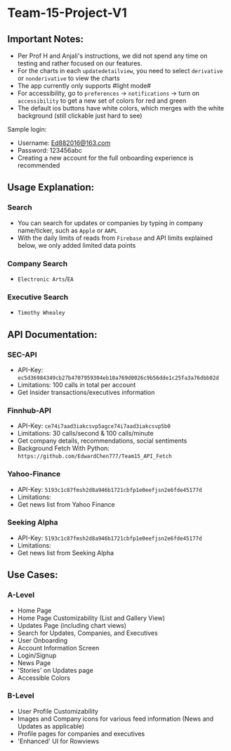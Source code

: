 # Team-15-Project-V1


## Important Notes:
- Per Prof H and Anjali's instructions, we did not spend any time on testing and rather focused on our features. 
- For the charts in each `updatedetailview`, you need to select `derivative` or `nonderivative` to view the charts 
- The app currently only supports #light mode# 
- For accessibility, go to `preferences` -> `notifications` -> turn on `accessibility` to get a new set of colors for red and green
- The default ios buttons have white colors, which merges with the white background (still clickable just hard to see)

Sample login:
- Username: Ed882016@163.com
- Password: 123456abc
- Creating a new account for the full onboarding experience is recommended

## Usage Explanation:
### Search
- You can search for updates or companies by typing in company name/ticker, such as `Apple` or `AAPL`
- With the daily limits of reads from `Firebase` and API limits explained below, we only added limited data points 

### Company Search
- `Electronic Arts`/`EA`

### Executive Search 
- `Timothy Whealey`

## API Documentation:
### SEC-API
- API-Key: `ec5d36984349cb27b4707959304eb10a769d0026c9b56dde1c25fa3a76dbb02d`
- Limitations: 100 calls in total per account
- Get Insider transactions/executives information 

### Finnhub-API
- API-Key: `ce74i7aad3iakcsvp5agce74i7aad3iakcsvp5b0`
- Limitations: 30 calls/second & 100 calls/minute 
- Get company details, recommendations, social sentiments 
- Background Fetch With Python: `https://github.com/EdwardChen777/Team15_API_Fetch`

### Yahoo-Finance
- API-Key: `5193c1c87fmsh2d8a946b1721cbfp1e0eefjsn2e6fde45177d`
- Limitations: 
- Get news list from Yahoo Finance

### Seeking Alpha
- API-Key: `5193c1c87fmsh2d8a946b1721cbfp1e0eefjsn2e6fde45177d`
- Limitations: 
- Get news list from Seeking Alpha

## Use Cases:
### A-Level
- Home Page
- Home Page Customizability (List and Gallery View)
- Updates Page (including chart views)
- Search for Updates, Companies, and Executives
- User Onboarding
- Account Information Screen
- Login/Signup
- News Page
- 'Stories' on Updates page
- Accessible Colors

### B-Level
- User Profile Customizability
- Images and Company icons for various feed information (News and Updates as applicable)
- Profile pages for companies and executives
- 'Enhanced' UI for Rowviews
